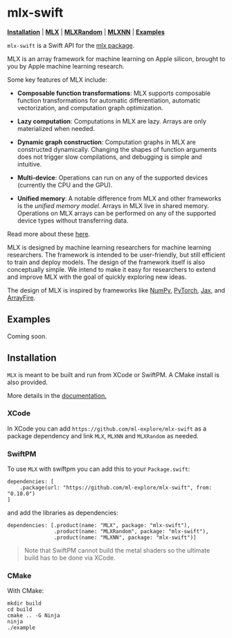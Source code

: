 # mlx-swift

[**Installation**](#installation) | [**MLX**](https://ml-explore.github.io/mlx-swift/MLX/documentation/mlx/) | [**MLXRandom**](https://ml-explore.github.io/mlx-swift/MLXRandom/documentation/mlxrandom/) | [**MLXNN**](https://ml-explore.github.io/mlx-swift/MLXNN/documentation/mlxnn/) | [**Examples**](#examples) 

`mlx-swift` is a Swift API for the [mlx package](https://ml-explore.github.io/mlx/build/html/index.html).

MLX is an array framework for machine learning on Apple silicon, brought to you
by Apple machine learning research.

Some key features of MLX include:

 - **Composable function transformations**: MLX supports composable function
   transformations for automatic differentiation, automatic vectorization,
   and computation graph optimization.

 - **Lazy computation**: Computations in MLX are lazy. Arrays are only
   materialized when needed.

 - **Dynamic graph construction**: Computation graphs in MLX are constructed
   dynamically. Changing the shapes of function arguments does not trigger
   slow compilations, and debugging is simple and intuitive.

 - **Multi-device**: Operations can run on any of the supported devices
   (currently the CPU and the GPU).

 - **Unified memory**: A notable difference from MLX and other frameworks
   is the *unified memory model*. Arrays in MLX live in shared memory.
   Operations on MLX arrays can be performed on any of the supported
   device types without transferring data.
   
Read more about these [here](https://ml-explore.github.io/mlx-swift/MLX/documentation/mlx/).

MLX is designed by machine learning researchers for machine learning
researchers. The framework is intended to be user-friendly, but still efficient
to train and deploy models. The design of the framework itself is also
conceptually simple. We intend to make it easy for researchers to extend and
improve MLX with the goal of quickly exploring new ideas. 

The design of MLX is inspired by frameworks like
[NumPy](https://numpy.org/doc/stable/index.html),
[PyTorch](https://pytorch.org/), [Jax](https://github.com/google/jax), and
[ArrayFire](https://arrayfire.org/).

## Examples

Coming soon.

## Installation

``MLX`` is meant to be built and run from XCode or SwiftPM.  A CMake install is also provided. 

More details in the [documentation.](https://ml-explore.github.io/mlx-swift/MLX/documentation/mlx/install)

### XCode

In XCode you can add `https://github.com/ml-explore/mlx-swift` as a package
dependency and link `MLX`, `MLXNN` and `MLXRandom` as needed.

### SwiftPM

To use ``MLX`` with swiftpm you can add this to your `Package.swift`:

```
dependencies: [
    .package(url: "https://github.com/ml-explore/mlx-swift", from: "0.10.0")
]
```

and add the libraries as dependencies:

```
dependencies: [.product(name: "MLX", package: "mlx-swift"),
               .product(name: "MLXRandom", package: "mlx-swift"),
               .product(name: "MLXNN", package: "mlx-swift")]
```

> Note that SwiftPM cannot build the metal shaders so the ultimate build has to be done via
XCode.


### CMake

With CMake:
```
mkdir build
cd build
cmake .. -G Ninja
ninja
./example
```
